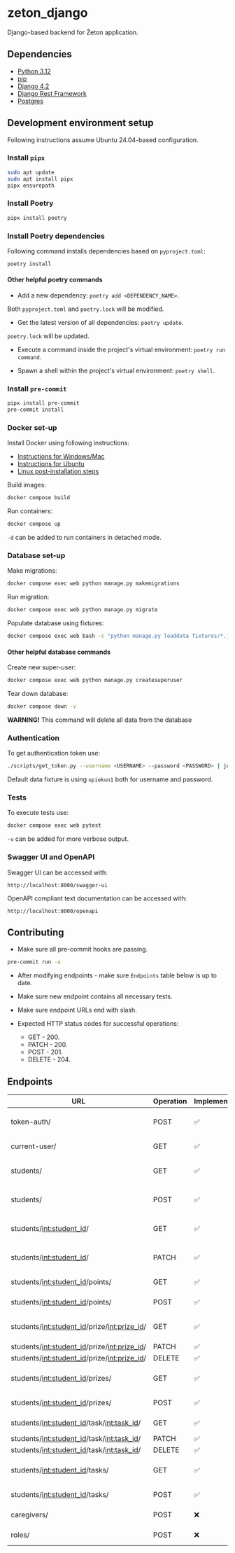 # zeton_django

Django-based backend for Żeton application.

## Dependencies

- [Python 3.12](https://www.python.org/downloads/)
- [pip](https://pip.pypa.io/en/stable/installation/)
- [Django 4.2](https://docs.djangoproject.com/en/4.2/)
- [Django Rest Framework](https://www.django-rest-framework.org/)
- [Postgres](https://www.postgresql.org/)

## Development environment setup

Following instructions assume Ubuntu 24.04-based configuration.

### Install `pipx`

```bash
sudo apt update
sudo apt install pipx
pipx ensurepath
```

### Install Poetry

```bash
pipx install poetry
```

### Install Poetry dependencies

Following command installs dependencies based on `pyproject.toml`:

```bash
poetry install
```

#### Other helpful poetry commands

- Add a new dependency: `poetry add <DEPENDENCY_NAME>`.

Both `pyproject.toml` and `poetry.lock` will be modified.

- Get the latest version of all dependencies: `poetry update`.

`poetry.lock` will be updated.

- Execute a command inside the project's virtual environment: `poetry run command`.

- Spawn a shell within the project's virtual environment: `poetry shell`.

### Install `pre-commit`

```bash
pipx install pre-commit
pre-commit install
```

### Docker set-up

Install Docker using following instructions:

- [Instructions for Windows/Mac](https://docs.docker.com/desktop/)
- [Instructions for Ubuntu](https://docs.docker.com/engine/install/ubuntu/)
- [Linux post-installation steps](https://docs.docker.com/engine/install/linux-postinstall/)

Build images:

```bash
docker compose build
```

Run containers:

```bash
docker compose up
```

`-d` can be added to run containers in detached mode.

### Database set-up

Make migrations:

```bash
docker compose exec web python manage.py makemigrations
```

Run migration:

```bash
docker compose exec web python manage.py migrate
```

Populate database using fixtures:

```bash
docker compose exec web bash -c "python manage.py loaddata fixtures/*.json"
```

#### Other helpful database commands

Create new super-user:

```bash
docker compose exec web python manage.py createsuperuser
```

Tear down database:

```bash
docker compose down -v
```

**WARNING!** This command will delete all data from the database

### Authentication

To get authentication token use:

```bash
./scripts/get_token.py --username <USERNAME> --password <PASSWORD> | jq -r .access
```

Default data fixture is using `opiekun1` both for username and password.

### Tests

To execute tests use:

```bash
docker compose exec web pytest
```

`-v` can be added for more verbose output.

### Swagger UI and OpenAPI

Swagger UI can be accessed with:

```plain
http://localhost:8000/swagger-ui
```

OpenAPI compliant text documentation can be accessed with:

```plain
http://localhost:8000/openapi
```

## Contributing

- Make sure all pre-commit hooks are passing.

```bash
pre-commit run -a
```

- After modifying endpoints - make sure `Endpoints` table below is up to date.

- Make sure new endpoint contains all necessary tests.

- Make sure endpoint URLs end with slash.

- Expected HTTP status codes for successful operations:
  - GET - 200.
  - PATCH - 200.
  - POST - 201.
  - DELETE - 204.

## Endpoints

| URL                                             | Operation | Implementation | Tests | Description                              |
|-------------------------------------------------|-----------|----------------|-------|------------------------------------------|
| token-auth/                                     | POST      | ✅              | ✅     | Authentication token for a user.         |
| current-user/                                   | GET       | ✅              | ✅     | Current user by their token.             |
| students/                                       | GET       | ✅              | ✅     | All students for logged-in caregiver.    |
| students/                                       | POST      | ✅              | ✅     | Add new student for a caregiver.         |
| students/<int:student_id>/                      | GET       | ✅              | ✅     | Info about student with given ID.        |
| students/<int:student_id>/                      | PATCH     | ✅              | ✅     | Update info about student with given ID. |
| students/<int:student_id>/points/               | GET       | ✅              | ✅     | Points history of a student.             |
| students/<int:student_id>/points/               | POST      | ✅              | ❌     | Add points to a student.                 |
| students/<int:student_id>/prize/<int:prize_id>/ | GET       | ✅              | ✅     | Info about prize with given ID.          |
| students/<int:student_id>/prize/<int:prize_id>/ | PATCH     | ✅              | ✅     | Edit a prize.                            |
| students/<int:student_id>/prize/<int:prize_id>/ | DELETE    | ✅              | ❌     | Delete a prize.                          |
| students/<int:student_id>/prizes/               | GET       | ✅              | ✅     | Prizes assigned to a student.            |
| students/<int:student_id>/prizes/               | POST      | ✅              | ✅     | Add new prize to a student.              |
| students/<int:student_id>/task/<int:task_id>/   | GET       | ✅              | ❌     | Task assigned to a student.              |
| students/<int:student_id>/task/<int:task_id>/   | PATCH     | ✅              | ❌     | Edit a task.                             |
| students/<int:student_id>/task/<int:task_id>/   | DELETE    | ✅              | ❌     | Delete a task.                           |
| students/<int:student_id>/tasks/                | GET       | ✅              | ✅     | Tasks assigned to a student.             |
| students/<int:student_id>/tasks/                | POST      | ✅              | ✅     | Assign a task to a student.              |
| caregivers/                                     | POST      | ❌              | ❌     | Add a new caregiver.                     |
| roles/                                          | POST      | ❌              | ❌     | Add a new role.                          |
